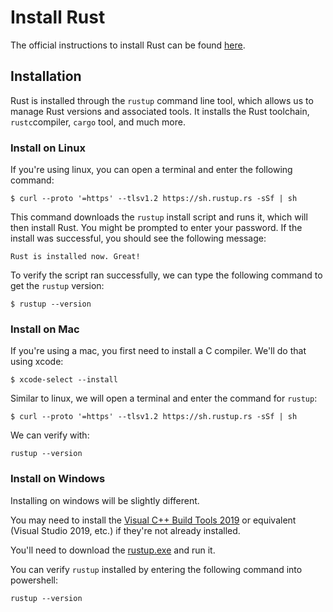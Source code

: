 # Install Rust

The official instructions to install Rust can be found [here](https://www.rust-lang.org/tools/install).

## Installation

Rust is installed through the `rustup` command line tool, which allows us to manage Rust versions and associated tools. It installs the Rust toolchain, `rustc`compiler, `cargo` tool, and much more.

### Install on Linux

If you're using linux, you can open a terminal and enter the following command:

`$ curl --proto '=https' --tlsv1.2 https://sh.rustup.rs -sSf | sh`

This command downloads the `rustup` install script and runs it, which will then install Rust. You might be prompted to enter your password. If the install was successful, you should see the following message:

`Rust is installed now. Great!`

To verify the script ran successfully, we can type the following command to get the `rustup` version: 

`$ rustup --version`

### Install on Mac

If you're using a mac, you first need to install a C compiler. We'll do that using xcode:

`$ xcode-select --install`

Similar to linux, we will open a terminal and enter the command for `rustup`:

`$ curl --proto '=https' --tlsv1.2 https://sh.rustup.rs -sSf | sh`

We can verify with:

`rustup --version`

### Install on Windows

Installing on windows will be slightly different.

You may need to install the [Visual C++ Build Tools 2019](https://visualstudio.microsoft.com/downloads/?q=build+tools#build-tools-for-visual-studio-2022) or equivalent (Visual Studio 2019, etc.) if they're not already installed.

You'll need to download the [rustup.exe](https://static.rust-lang.org/rustup/dist/x86_64-pc-windows-msvc/rustup-init.exe) and run it.

You can verify `rustup` installed by entering the following command into powershell:

`rustup --version`
